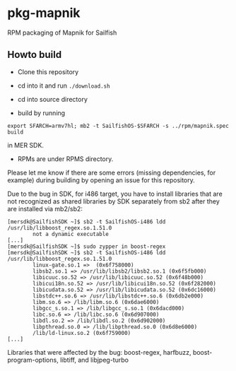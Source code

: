 # pkg-mapnik
RPM packaging of Mapnik for Sailfish

## Howto build

* Clone this repository

* cd into it and run `./download.sh`

* cd into source directory

* build by running 
```
export SFARCH=armv7hl; mb2 -t SailfishOS-$SFARCH -s ../rpm/mapnik.spec build
```
in MER SDK. 

* RPMs are under RPMS directory.

Please let me know if there are some errors (missing dependencies, for
example) during building by opening an issue for this repository.

Due to the bug in SDK, for i486 target, you have to install libraries that are not recognized as 
shared libraries by SDK separately from sb2 after they are installed via mb2/sb2:

```
[mersdk@SailfishSDK ~]$ sb2 -t SailfishOS-i486 ldd /usr/lib/libboost_regex.so.1.51.0
        not a dynamic executable
[...]
[mersdk@SailfishSDK ~]$ sudo zypper in boost-regex
[mersdk@SailfishSDK ~]$ sb2 -t SailfishOS-i486 ldd /usr/lib/libboost_regex.so.1.51.0
        linux-gate.so.1 =>  (0x6f758000)
        libsb2.so.1 => /usr/lib/libsb2/libsb2.so.1 (0x6f5fb000)
        libicuuc.so.52 => /usr/lib/libicuuc.so.52 (0x6f48b000)
        libicui18n.so.52 => /usr/lib/libicui18n.so.52 (0x6f282000)
        libicudata.so.52 => /usr/lib/libicudata.so.52 (0x6dc16000)
        libstdc++.so.6 => /usr/lib/libstdc++.so.6 (0x6db2e000)
        libm.so.6 => /lib/libm.so.6 (0x6dae6000)
        libgcc_s.so.1 => /lib/libgcc_s.so.1 (0x6dacd000)
        libc.so.6 => /lib/libc.so.6 (0x6d907000)
        libdl.so.2 => /lib/libdl.so.2 (0x6d902000)
        libpthread.so.0 => /lib/libpthread.so.0 (0x6d8e6000)
        /lib/ld-linux.so.2 (0x6f759000)
[...]
```

Libraries that were affected by the bug: boost-regex, harfbuzz, boost-program-options, libtiff, and libjpeg-turbo 
